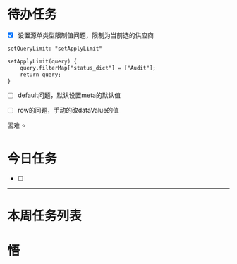 # 待办任务
- [x] 设置源单类型限制值问题，限制为当前选的供应商

~~~txt
setQueryLimit: "setApplyLimit"

setApplyLimit(query) {
	query.filterMap["status_dict"] = ["Audit"];
	return query;
}
~~~
- [ ] default问题，默认设置meta的默认值
- [ ] row的问题，手动的改dataValue的值



困难
⭐

# 今日任务
- [ ] 




------
# 本周任务列表



# 悟